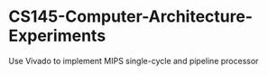 # CS145-Computer-Architecture-Experiments
Use  Vivado to implement MIPS single-cycle and pipeline processor
